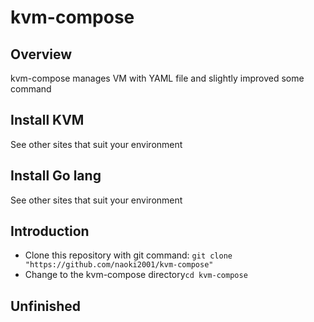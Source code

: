 # kvm-compose

## Overview
kvm-compose manages VM with YAML file and slightly improved some command

## Install KVM
See other sites that suit your environment

## Install Go lang
See other sites that suit your environment

## Introduction
- Clone this repository with git command: ``` git clone "https://github.com/naoki2001/kvm-compose" ```
- Change to the kvm-compose directory``` cd kvm-compose ```

## Unfinished
